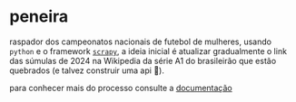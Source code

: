 # peneira
raspador dos campeonatos nacionais de futebol de mulheres, usando `python` e o framework [`scrapy`](https://docs.scrapy.org/en/latest/index.html), a ideia inicial é atualizar gradualmente o link das súmulas de 2024 na Wikipedia da série A1 do brasileirão que estão quebrados (e talvez construir uma api 🙈).

para conhecer mais do processo consulte a [documentação](https://mcaponera.github.io/peneira/)
